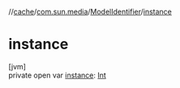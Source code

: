 //[cache](../../../index.md)/[com.sun.media](../index.md)/[ModelIdentifier](index.md)/[instance](instance.md)

# instance

[jvm]\
private open var [instance](instance.md): [Int](https://kotlinlang.org/api/latest/jvm/stdlib/kotlin/-int/index.html)
